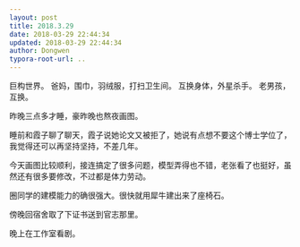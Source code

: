 ```yaml
---
layout: post
title: 2018.3.29
date: 2018-03-29 22:44:34
updated: 2018-03-29 22:44:34
author: Dongwen
typora-root-url: ..
---
```




巨构世界。
爸妈，围巾，羽绒服，打扫卫生间。
互换身体，外星杀手。
老男孩，互换。

昨晚三点多才睡，豪昨晚也熬夜画图。

睡前和霞子聊了聊天，霞子说她论文又被拒了，她说有点想不要这个博士学位了，我觉得还可以再坚持坚持，不差几年。

今天画图比较顺利，接连搞定了很多问题，模型弄得也不错，老张看了也挺好，虽然还有很多要修改，不过都是体力劳动。

圈同学的建模能力的确很强大。很快就用犀牛建出来了座椅石。

傍晚回宿舍取了下证书送到官志那里。

晚上在工作室看剧。  